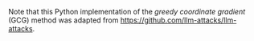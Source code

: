 Note that this Python implementation of the _greedy coordinate gradient_ (GCG) method was adapted from https://github.com/llm-attacks/llm-attacks.

